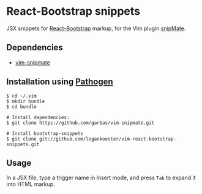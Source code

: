 # React-Bootstrap snippets

JSX snippets for [React-Bootstrap](https://react-bootstrap.github.io/) markup, for the Vim plugin [snipMate](https://github.com/garbas/vim-snipmate).

## Dependencies

- [vim-snipmate](https://github.com/garbas/vim-snipmate)

## Installation using [Pathogen](https://github.com/tpope/vim-pathogen)

    $ cd ~/.vim
    $ mkdir bundle
    $ cd bundle

    # Install dependencies:
    $ git clone https://github.com/garbas/vim-snipmate.git

    # Install bootstrap-snippets
    $ git clone git://github.com/logankoester/vim-react-bootstrap-snippets.git

## Usage

In a JSX file, type a trigger name in Insert mode, and press `Tab` to expand it into HTML markup.

